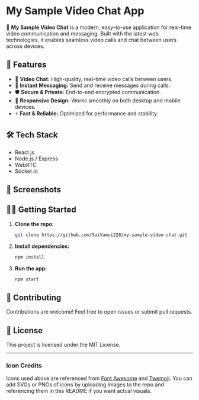 # My Sample Video Chat App

🚀 **My Sample Video Chat** is a modern, easy-to-use application for real-time video communication and messaging. Built with the latest web technologies, it enables seamless video calls and chat between users across devices.

## 🌟 Features

- 🎥 **Video Chat:** High-quality, real-time video calls between users.
- 💬 **Instant Messaging:** Send and receive messages during calls.
- 🛡️ **Secure & Private:** End-to-end encrypted communication.
- 📱 **Responsive Design:** Works smoothly on both desktop and mobile devices.
- ⚡ **Fast & Reliable:** Optimized for performance and stability.

## 🛠️ Tech Stack

- React.js
- Node.js / Express
- WebRTC
- Socket.io

## 📸 Screenshots

<!-- Add screenshots of your app here if available -->

## 🧑‍💻 Getting Started

1. **Clone the repo:**
   ```bash
   git clone https://github.com/SaiVamsi228/my-sample-video-chat.git
   ```
2. **Install dependencies:**
   ```bash
   npm install
   ```
3. **Run the app:**
   ```bash
   npm start
   ```

## 🤝 Contributing

Contributions are welcome! Feel free to open issues or submit pull requests.

## 📄 License

This project is licensed under the MIT License.

---

### Icon Credits

Icons used above are referenced from [Font Awesome](https://fontawesome.com/icons) and [Twemoji](https://twemoji.twitter.com/). You can add SVGs or PNGs of icons by uploading images to the repo and referencing them in this README if you want actual visuals.
